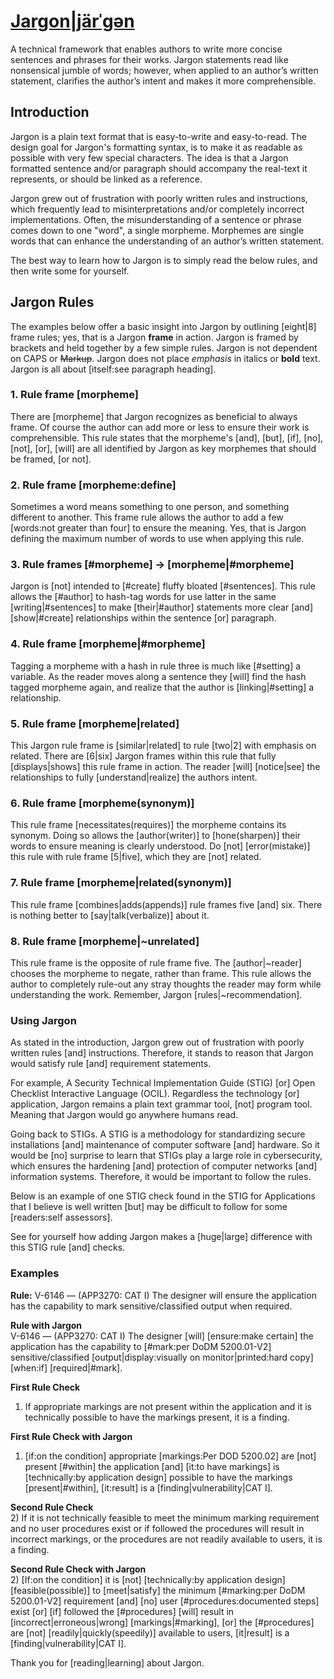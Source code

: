 # [Jargon|järˈgən](http://myword.io/users/LarryChaffin/essays/001.html)
A technical framework that enables authors to write more concise sentences and phrases for their works. Jargon statements read like nonsensical jumble of words; however, when applied to an author’s written statement, clarifies the author’s intent and makes it more comprehensible.

## Introduction
Jargon is a plain text format that is easy-to-write and easy-to-read. The design goal for Jargon's formatting syntax, is to make it as readable as possible with very few special characters. The idea is that a Jargon formatted sentence and/or paragraph should accompany the real-text it represents, or should be linked as a reference.

Jargon grew out of frustration with poorly written rules and instructions, which frequently lead to misinterpretations and/or completely incorrect implementations. Often, the misunderstanding of a sentence or phrase comes down to one "word", a single morpheme. Morphemes are single words that can enhance the understanding of an author’s written statement.

The best way to learn how to Jargon is to simply read the below rules, and then write some for yourself.

## Jargon Rules
The examples below offer a basic insight into Jargon by outlining [eight|8] frame rules; yes, that is a Jargon **frame** in action. Jargon is framed by brackets and held together by a few simple rules. Jargon is not dependent on CAPS or ~~Markup~~. Jargon does not place *emphasis* in italics or **bold** text. Jargon is all about [itself:see paragraph heading]. 

### 1. Rule frame [morpheme] 

There are [morpheme] that Jargon recognizes as beneficial to always frame. Of course the author can add more or less to ensure their work is comprehensible. This rule states that the morpheme's [and], [but], [if], [no], [not], [or], [will] are all identified by Jargon as key morphemes that should be framed, [or not].   

### 2. Rule frame [morpheme:define] 
Sometimes a word means something to one person, and something different to another. This frame rule allows the author to add a few [words:not greater than four] to ensure the meaning. Yes, that is Jargon defining the maximum number of words to use when applying this rule.

### 3. Rule frames [#morpheme] -> [morpheme|#morpheme]
Jargon is [not] intended to [#create] fluffy bloated [#sentences]. This rule allows the [#author] to hash-tag words for use latter in the same [writing|#sentences] to make [their|#author] statements more clear [and] [show|#create] relationships within the sentence [or] paragraph.  

### 4. Rule frame [morpheme|#morpheme]
Tagging a morpheme with a hash in rule three is much like [#setting] a variable. As the reader moves along a sentence they [will] find the hash tagged morpheme again, and realize that the author is [linking|#setting] a relationship. 

### 5. Rule frame [morpheme|related]
This Jargon rule frame is [similar|related] to rule [two|2] with emphasis on related. There are  [6|six] Jargon frames within this rule that fully [displays|shows] this rule frame in action. The reader [will] [notice|see] the relationships to fully [understand|realize] the authors intent.

### 6. Rule frame [morpheme(synonym)]
This rule frame [necessitates(requires)] the morpheme contains its synonym. Doing so allows the [author(writer)] to [hone(sharpen)] their words to ensure meaning is clearly understood. Do [not]  [error(mistake)] this rule with rule frame [5|five], which they are [not] related. 

### 7. Rule frame [morpheme|related(synonym)]
This rule frame [combines|adds(appends)] rule frames five [and] six. There is nothing better to [say|talk(verbalize)] about it. 

### 8. Rule frame [morpheme|~unrelated]
This rule frame is the opposite of rule frame five. The [author|~reader] chooses the morpheme to negate, rather than frame. This rule allows the author to completely rule-out any stray thoughts the reader may form while understanding the work. Remember, Jargon [rules|~recommendation].

### Using Jargon
As stated in the introduction, Jargon grew out of frustration with poorly written rules [and] instructions. Therefore, it stands to reason that Jargon would satisfy rule [and] requirement statements. 

For example, A Security Technical Implementation Guide (STIG) [or] Open Checklist Interactive Language (OCIL).  Regardless the technology [or] application, Jargon remains a plain text grammar tool, [not] program tool. Meaning that Jargon would go anywhere humans read.

Going back to STIGs. A STIG is a methodology for standardizing secure installations [and] maintenance of computer software [and] hardware. So it would be [no] surprise to learn that STIGs play a large role in cybersecurity, which ensures the hardening [and] protection of computer networks [and] information systems. Therefore, it would be important to follow the rules. 

Below is an example of one STIG check found in the STIG for Applications that I believe is well written [but] may be difficult to follow for some [readers:self assessors]. 

See for yourself how adding Jargon makes a [huge|large] difference with this STIG rule [and] checks. 

### Examples

**Rule:** V-6146 — (APP3270: CAT I) The designer will ensure the application has the capability to mark sensitive/classified output when required.

**Rule with Jargon**  
V-6146 — (APP3270: CAT I) The designer [will] [ensure:make certain] the application has the capability to [#mark:per DoDM 5200.01-V2] sensitive/classified [output|display:visually on monitor|printed:hard copy] [when:if] [required|#mark].

**First Rule Check**  
1) If appropriate markings are not present within the application and it is technically possible to have the markings present, it is a finding.

**First Rule Check with Jargon**  
1) [if:on the condition] appropriate [markings:Per DOD 5200.02] are [not] present [#within] the application [and] [it:to have markings] is [technically:by application design] possible to have the markings [present|#within], [it:result] is a [finding|vulnerability|CAT I].

**Second Rule Check**  
2) If it is not technically feasible to meet the minimum marking requirement and no user procedures exist or if followed the procedures will result in incorrect markings, or the procedures are not readily available to users, it is a finding.

**Second Rule Check with Jargon**  
2) [If:on the condition] it is [not] [technically:by application design] [feasible(possible)] to [meet|satisfy] the minimum [#marking:per DoDM 5200.01-V2] requirement [and] [no] user [#procedures:documented steps] exist [or] [if] followed the [#procedures] [will] result in [incorrect|erroneous|wrong] [markings|#marking], [or] the [#procedures] are [not] [readily|quickly(speedily)] available to users, [it|result] is a [finding|vulnerability|CAT I].

Thank you for [reading|learning] about Jargon.
